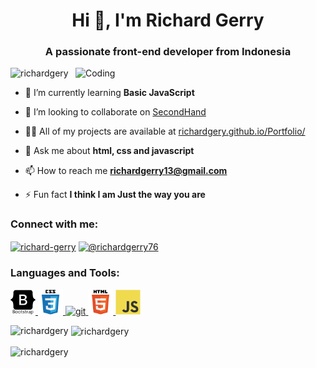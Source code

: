 <h1 align="center">Hi 👋, I'm Richard Gerry</h1>
<h3 align="center">A passionate front-end developer from Indonesia</h3>
<img align="right" alt="Coding" width="400" src="https://miro.medium.com/max/720/0*7Q3yvSIv_t0ioJ-Z.gif">

<p align="left"> <img src="https://komarev.com/ghpvc/?username=richardgery&label=Profile%20views&color=0e75b6&style=flat" alt="richardgery" /> </p>

- 🌱 I’m currently learning **Basic JavaScript**

- 👯 I’m looking to collaborate on [SecondHand](https://secondhandfrontend.herokuapp.com/)

- 👨‍💻 All of my projects are available at [richardgery.github.io/Portfolio/](https://richardgery.github.io/Portfolio/)

- 💬 Ask me about **html, css and javascript**

- 📫 How to reach me **richardgerry13@gmail.com**

- ⚡ Fun fact **I think I am Just the way you are**

<h3 align="left">Connect with me:</h3>
<p align="left">
<a href="https://linkedin.com/in/richard-gerry" target="blank"><img align="center" src="https://raw.githubusercontent.com/rahuldkjain/github-profile-readme-generator/master/src/images/icons/Social/linked-in-alt.svg" alt="richard-gerry" height="30" width="40" /></a>
<a href="https://instagram.com/@richardgerry76" target="blank"><img align="center" src="https://raw.githubusercontent.com/rahuldkjain/github-profile-readme-generator/master/src/images/icons/Social/instagram.svg" alt="@richardgerry76" height="30" width="40" /></a>
</p>

<h3 align="left">Languages and Tools:</h3>
<p align="left"> <a href="https://getbootstrap.com" target="_blank" rel="noreferrer"> <img src="https://raw.githubusercontent.com/devicons/devicon/master/icons/bootstrap/bootstrap-plain-wordmark.svg" alt="bootstrap" width="40" height="40"/> </a> <a href="https://www.w3schools.com/css/" target="_blank" rel="noreferrer"> <img src="https://raw.githubusercontent.com/devicons/devicon/master/icons/css3/css3-original-wordmark.svg" alt="css3" width="40" height="40"/> </a> <a href="https://git-scm.com/" target="_blank" rel="noreferrer"> <img src="https://www.vectorlogo.zone/logos/git-scm/git-scm-icon.svg" alt="git" width="40" height="40"/> </a> <a href="https://www.w3.org/html/" target="_blank" rel="noreferrer"> <img src="https://raw.githubusercontent.com/devicons/devicon/master/icons/html5/html5-original-wordmark.svg" alt="html5" width="40" height="40"/> </a> <a href="https://developer.mozilla.org/en-US/docs/Web/JavaScript" target="_blank" rel="noreferrer"> <img src="https://raw.githubusercontent.com/devicons/devicon/master/icons/javascript/javascript-original.svg" alt="javascript" width="40" height="40"/> </a> </p>

<p><img align="left" src="https://github-readme-stats.vercel.app/api/top-langs?username=richardgery&show_icons=true&locale=en&layout=compact" alt="richardgery" /></p>

<p>&nbsp;<img align="center" src="https://github-readme-stats.vercel.app/api?username=richardgery&show_icons=true&locale=en" alt="richardgery" /></p>

<p><img align="center" src="https://github-readme-streak-stats.herokuapp.com/?user=richardgery&" alt="richardgery" /></p>
